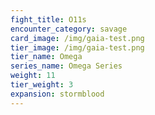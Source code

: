 ```yaml
---
fight_title: O11s
encounter_category: savage
card_image: /img/gaia-test.png
tier_image: /img/gaia-test.png
tier_name: Omega
series_name: Omega Series
weight: 11
tier_weight: 3
expansion: stormblood
---
```

